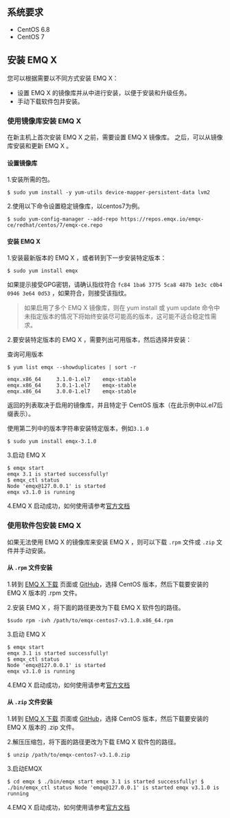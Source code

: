 
## 系统要求

- CentOS 6.8
- CentOS 7

## 安装 EMQ X

您可以根据需要以不同方式安装 EMQ X：

- 设置 EMQ X 的镜像库并从中进行安装，以便于安装和升级任务。 
- 手动下载软件包并安装。

### 使用镜像库安装 EMQ X 

在新主机上首次安装 EMQ X 之前，需要设置 EMQ X 镜像库。 之后，可以从镜像库安装和更新 EMQ X 。

#### 设置镜像库

1.安装所需的包。 

```
$ sudo yum install -y yum-utils device-mapper-persistent-data lvm2
```

2.使用以下命令设置稳定镜像库，以centos7为例。

```
$ sudo yum-config-manager --add-repo https://repos.emqx.io/emqx-ce/redhat/centos/7/emqx-ce.repo
```

#### 安装 EMQ X 

1.安装最新版本的 EMQ X ，或者转到下一步安装特定版本：

```
$ sudo yum install emqx
```

如果提示接受GPG密钥，请确认指纹符合 `fc84 1ba6 3775 5ca8 487b 1e3c c0b4 0946 3e64 0d53` ，如果符合，则接受该指纹。

> 如果启用了多个 EMQ X 镜像库，则在 yum install 或 yum update 命令中未指定版本的情况下将始终安装尽可能高的版本，这可能不适合稳定性需求。

2.要安装特定版本的 EMQ X ，需要列出可用版本，然后选择并安装：

查询可用版本

```
$ yum list emqx --showduplicates | sort -r

emqx.x86_64     3.1.0-1.el7    emqx-stable
emqx.x86_64     3.0.1-1.el7    emqx-stable
emqx.x86_64     3.0.0-1.el7    emqx-stable
```

返回的列表取决于启用的镜像库，并且特定于 CentOS 版本（在此示例中以.el7后缀表示）。

使用第二列中的版本字符串安装特定版本，例如`3.1.0`

```
$ sudo yum install emqx-3.1.0
```

3.启动 EMQ X

```
$ emqx start
emqx 3.1 is started successfully!
$ emqx_ctl status
Node 'emqx@127.0.0.1' is started
emqx v3.1.0 is running
```

4.EMQ X 启动成功，如何使用请参考[官方文档](https://docs.emqx.io/broker/v3/cn/getstarted.html)

### 使用软件包安装 EMQ X 

如果无法使用 EMQ X 的镜像库来安装 EMQ X ，则可以下载 `.rpm` 文件或 `.zip` 文件并手动安装。

#### 从 `.rpm` 文件安装

1.转到 [EMQ X 下载](https://www.emqx.com/zh/downloads) 页面或 [GitHub](https://github.com/emqx/emqx/releases)，选择 CentOS 版本，然后下载要安装的 EMQ X 版本的 .rpm 文件。

2.安装 EMQ X ，将下面的路径更改为下载 EMQ X 软件包的路径。

```
$sudo rpm -ivh /path/to/emqx-centos7-v3.1.0.x86_64.rpm
```

3.启动 EMQ X 

```
$ emqx start
emqx 3.1 is started successfully!
$ emqx_ctl status
Node 'emqx@127.0.0.1' is started
emqx v3.1.0 is running
```

4.EMQ X 启动成功，如何使用请参考[官方文档](https://docs.emqx.io/broker/v3/cn/getstarted.html)

#### 从 `.zip` 文件安装

1.转到 [EMQ X 下载](https://www.emqx.com/zh/downloads) 页面或 [GitHub](https://github.com/emqx/emqx/releases)，选择 CentOS 版本，然后下载要安装的 EMQ X 版本的 .zip 文件。

2.解压压缩包，将下面的路径更改为下载 EMQ X 软件包的路径。

```
$ unzip /path/to/emqx-centos7-v3.1.0.zip 
```

3.启动EMQX

```
$ cd emqx $ ./bin/emqx start emqx 3.1 is started successfully! $ ./bin/emqx_ctl status Node 'emqx@127.0.0.1' is started emqx v3.1.0 is running 
```

4.EMQ X 启动成功，如何使用请参考[官方文档](https://docs.emqx.io/broker/v3/cn/getstarted.html)

